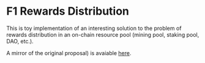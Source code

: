 # F1 Rewards Distribution

This is toy implementation of an interesting solution to the problem of rewards distribution in an on-chain resource pool (mining pool, staking pool, DAO, etc.). 

A mirror of the original proposal) is avaiable [here](/Ojha19.pdf).  